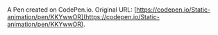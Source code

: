 # 

A Pen created on CodePen.io. Original URL: [https://codepen.io/Static-animation/pen/KKYwwOR](https://codepen.io/Static-animation/pen/KKYwwOR).

